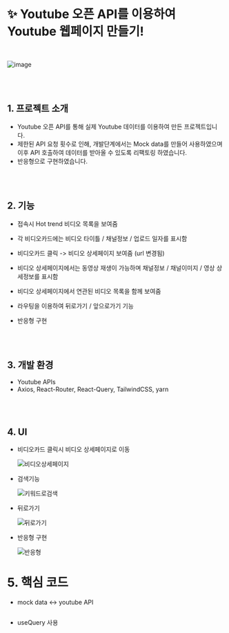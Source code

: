 # ✨ Youtube 오픈 API를 이용하여 Youtube 웹페이지 만들기!

  <br/>

![image](https://user-images.githubusercontent.com/102464638/219038344-f8c4f9aa-7e20-4a12-93a8-e7ad43d131e1.png)

<br><br>

## 1. 프로젝트 소개

- Youtube 오픈 API를 통해 실제 Youtube 데이터를 이용하여 만든 프로젝트입니다.
- 제한된 API 요청 횟수로 인해, 개발단계에서는 Mock data를 만들어 사용하였으며 이후 API 호출하여 데이터를 받아올 수 있도록 리팩토링 하였습니다.
- 반응형으로 구현하였습니다.

<br><br>

## 2. 기능

- 접속시 Hot trend 비디오 목록을 보여줌
- 각 비디오카드에는 비디오 타이틀 / 채널정보 / 업로드 일자를 표시함
- 비디오카드 클릭 -> 비디오 상세페이지 보여줌 (url 변경됨)
- 비디오 상세페이지에서는 동영상 재생이 가능하며 채널정보 / 채널이미지 / 영상 상세정보를 표시함
- 비디오 상세페이지에서 연관된 비디오 목록을 함께 보여줌
- 라우팅을 이용하여 뒤로가기 / 앞으로가기 기능
- 반응형 구현

  <br><br>

## 3. 개발 환경

- Youtube APIs
- Axios, React-Router, React-Query, TailwindCSS, yarn

<br><br>

## 4. UI

- 비디오카드 클릭시 비디오 상세페이지로 이동
  <br>

  ![비디오상세페이지](https://user-images.githubusercontent.com/102464638/219288532-eb7548dd-366c-45a4-841b-047e4c3bbf25.gif)

- 검색기능
  <br>

  ![키워드로검색](https://user-images.githubusercontent.com/102464638/219288734-637fcccf-eea7-42ce-ab9a-b18782979a9e.gif)

- 뒤로가기
  <br>

  ![뒤로가기](https://user-images.githubusercontent.com/102464638/219288818-263359d2-8491-4377-8eb7-53a0a8a4a87d.gif)

- 반응형 구현
  <br>

  ![반응형](https://user-images.githubusercontent.com/102464638/219288903-921b70e1-134d-4fb8-9f2d-ea0873703585.gif)

# 5. 핵심 코드

- mock data <-> youtube API

```

```

- useQuery 사용

```

```
